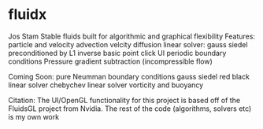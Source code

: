 # fluidx
Jos Stam Stable fluids built for algorithmic and graphical flexibility 
Features:
particle and velocity advection
velcity diffusion
linear solver: gauss siedel preconditioned by L1 inverse
basic point click UI
periodic boundary conditions
Pressure gradient subtraction (incompressible flow)

Coming Soon:
pure Neumman boundary conditions
gauss siedel red black linear solver
chebychev linear solver
vorticity and buoyancy

Citation:
The UI/OpenGL functionality for this project is based off of the FluidsGL project from Nvidia. The rest of the code (algorithms, solvers etc) is my own work


